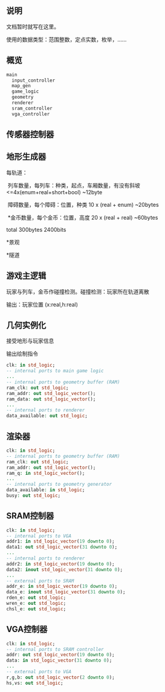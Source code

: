 ## 说明

文档暂时就写在这里。

使用的数据类型：范围整数，定点实数，枚举，……

## 概览

```vhdl
main
  input_controller
  map_gen
  game_logic
  geometry
  renderer
  sram_controller
  vga_controller
```

## 传感器控制器



## 地形生成器

每轨道：

​		列车数量，每列车：种类，起点，车厢数量，有没有斜坡 <=4x(enum+real+short+bool) \~12byte

​		障碍数量，每个障碍：位置，种类 10 x (real + enum) \~20bytes

​		\*金币数量，每个金币：位置，高度 20 x (real + real) \~60bytes

total 300bytes 2400bits

\*景观

\*隧道

## 游戏主逻辑

玩家与列车，金币作碰撞检测。碰撞检测：玩家所在轨道离散

输出：玩家位置 (x:real,h:real)

## 几何实例化

接受地形与玩家信息

输出绘制指令

```vhdl
clk: in std_logic;
-- internal ports to main game logic
...
-- internal ports to geometry buffer (RAM)
ram_clk: out std_logic;
ram_addr: out std_logic_vector();
ram_data: out std_logic_vector();
...
-- internal ports to renderer
data_available: out std_logic;
```

## 渲染器

```vhdl
clk: in std_logic;
-- internal ports to geometry buffer (RAM)
ram_clk: out std_logic;
ram_addr: out std_logic_vector();
ram_q: in std_logic_vector();
...
-- internal ports to geometry generator
data_available: in std_logic;
busy: out std_logic;
```

## SRAM控制器

```vhdl
clk: in std_logic;
-- internal ports to VGA
addr1: in std_logic_vector(19 downto 0);
data1: out std_logic_vector(31 downto 0);
...
-- internal ports to renderer
addr2: in std_logic_vector(19 downto 0);
data2: inout std_logic_vector(31 downto 0);
...
-- external ports to SRAM
addr_e: in std_logic_vector(19 downto 0);
data_e: inout std_logic_vector(31 downto 0);
rden_e: out std_logic;
wren_e: out std_logic;
chsl_e: out std_logic;
```


## VGA控制器

```vhdl
clk: in std_logic;
-- internal ports to SRAM controller
addr: out std_logic_vector(19 downto 0);
data: in std_logic_vector(31 downto 0);
...
-- external ports to VGA
r,g,b: out std_logic_vector(2 downto 0);
hs,vs: out std_logic;
```